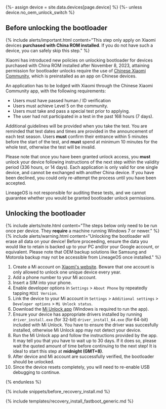 {%- assign device = site.data.devices[page.device] %}
{%- unless device.no_oem_unlock_switch %}
## Before unlocking the bootloader

{% include alerts/important.html content="This step only apply on Xiaomi devices **purchased with China ROM installed**. If you do not have such a device, you can safely skip this step." %}

Xiaomi has introduced new policies on unlocking bootloader for devices purchased with China ROM installed after November 8, 2023, attaining permission for bootloader unlocks require the use of [Chinese Xiaomi Community](https://www.xiaomi.cn), which is preinstalled as an app on Chinese devices.

An application has to be lodged with Xiaomi through the Chinese Xiaomi Community app, with the following requirements:
* Users must have passed human / ID verification
* Users must achieve Level 5 on the community.
* Users must take and pass a special test prior to applying.
* The user had not participated in a test in the past 168 hours (7 days).

Additional guidelines will be provided when you take the test. You are reminded that test dates and times are provided in the announcement of each test season. Users **must** confirm their entrance within 5 minutes before the start of the test, and **must** spend at minimum 10 minutes for the whole test, otherwise the test will be invalid.

Please note that once you have been granted unlock access, you **must** unlock your device following instructions of the next step within the validity period (336 hours, or 14 days). Each application is only valid for one single device, and cannot be exchanged with another China device. If you have been declined, you could only re-attempt the process until you have been accepted.

LineageOS is not responsible for auditing these tests, and we cannot guarantee whether you would be granted bootloader unlock permissions.

## Unlocking the bootloader

{% include alerts/note.html content="The steps below only need to be run once per device. They **require** a machine running Windows 7 or newer." %}
{% include alerts/warning.html content="Unlocking the bootloader will erase all data on your device! Before proceeding, ensure the data you would like to retain is backed up to your PC and/or your Google account, or equivalent. Please note that OEM backup solutions like Samsung and Motorola backup may not be accessible from LineageOS once installed." %}

1. Create a Mi account on [Xiaomi's website](https://global.account.xiaomi.com/pass/register). Beware that one account is only allowed to unlock one unique device every year.
2. Add a phone number to your Mi account.
3. Insert a SIM into your phone.
4. Enable developer options in `Settings` > `About Phone` by repeatedly tapping `MIUI Version`.
5. Link the device to your Mi account in `Settings` > `Additional settings` > `Developer options` > `Mi Unlock status`.
6. Download the [Mi Unlock app](https://en.miui.com/unlock/download_en.html) (Windows is required to run the app).
7. Ensure your device has appropriate drivers installed by running `driver_install.exe` (for 32-bit) `driver_install_64.exe` (for 64-bit) included with Mi Unlock. You have to ensure the driver was succesfully installed, otherwise Mi Unlock app may not detect your device.
8. Run the Mi Unlock app and follow the instructions provided by the app. It may tell you that you have to wait up to 30 days. If it does so, please wait the quoted amount of time before continuing to the next step! It is ideal to start this step at **midnight (GMT+8)**.
9. After device and Mi account are successfully verified, the bootloader should be unlocked.
10. Since the device resets completely, you will need to re-enable USB debugging to continue.

{% endunless %}

{% include snippets/before_recovery_install.md %}

{% include templates/recovery_install_fastboot_generic.md %}
